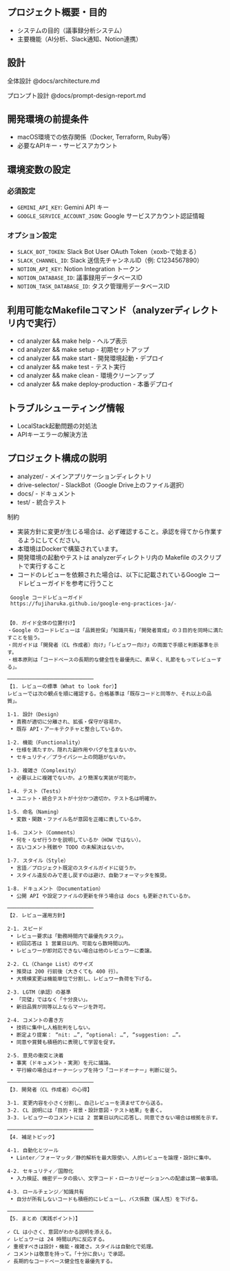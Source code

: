 ## プロジェクト概要・目的
- システムの目的（議事録分析システム）
- 主要機能（AI分析、Slack通知、Notion連携）

## 設計

全体設計
@docs/architecture.md

プロンプト設計
@docs/prompt-design-report.md

## 開発環境の前提条件
- macOS環境での依存関係（Docker, Terraform, Ruby等）
- 必要なAPIキー・サービスアカウント

## 環境変数の設定
### 必須設定
- `GEMINI_API_KEY`: Gemini API キー
- `GOOGLE_SERVICE_ACCOUNT_JSON`: Google サービスアカウント認証情報

### オプション設定
- `SLACK_BOT_TOKEN`: Slack Bot User OAuth Token（xoxb-で始まる）
- `SLACK_CHANNEL_ID`: Slack 送信先チャンネルID（例: C1234567890）
- `NOTION_API_KEY`: Notion Integration トークン
- `NOTION_DATABASE_ID`: 議事録用データベースID
- `NOTION_TASK_DATABASE_ID`: タスク管理用データベースID

## 利用可能なMakefileコマンド（analyzerディレクトリ内で実行）
  - cd analyzer && make help - ヘルプ表示
  - cd analyzer && make setup - 初期セットアップ
  - cd analyzer && make start - 開発環境起動・デプロイ
  - cd analyzer && make test - テスト実行
  - cd analyzer && make clean - 環境クリーンアップ
  - cd analyzer && make deploy-production - 本番デプロイ

## トラブルシューティング情報
- LocalStack起動問題の対処法
- APIキーエラーの解決方法

## プロジェクト構成の説明
- analyzer/ - メインアプリケーションディレクトリ
- drive-selector/ - SlackBot（Google Drive上のファイル選択）  
- docs/ - ドキュメント
- test/ - 統合テスト

制約
- 実装方針に変更が生じる場合は、必ず確認すること。承認を得てから作業するようにしてください。
- 本環境はDockerで構築されています。
- 開発環境の起動やテストは analyzerディレクトリ内の Makefile のスクリプトで実行すること
- コードのレビューを依頼された場合は、以下に記載されているGoogle コードレビューガイドを参考に行うこと

```
 Google コードレビューガイド
 https://fujiharuka.github.io/google-eng-practices-ja/-


【0. ガイド全体の位置付け】
・Google のコードレビューは「品質担保」「知識共有」「開発者育成」の３目的を同時に満たすことを狙う。
・同ガイドは「開発者（CL 作成者）向け」「レビュワー向け」の両面で手順と判断基準を示す。
・根本原則は「コードベースの長期的な健全性を最優先に、素早く、礼節をもってレビューする」。

────────────────────────────
【1. レビューの標準（What to look for）】
レビューでは次の観点を順に確認する。合格基準は「既存コードと同等か、それ以上の品質」。

1-1. 設計（Design）
 • 責務が適切に分離され、拡張・保守が容易か。
 • 既存 API・アーキテクチャと整合しているか。

1-2. 機能（Functionality）
 • 仕様を満たすか。隠れた副作用やバグを生まないか。
 • セキュリティ／プライバシー上の問題がないか。

1-3. 複雑さ（Complexity）
 • 必要以上に複雑でないか。より簡潔な実装が可能か。

1-4. テスト（Tests）
 • ユニット・統合テストが十分かつ適切か。テスト名は明確か。

1-5. 命名（Naming）
 • 変数・関数・ファイル名が意図を正確に表しているか。

1-6. コメント（Comments）
 • 何を・なぜ行うかを説明しているか（HOW ではない）。
 • 古いコメント残骸や TODO の未解決はないか。

1-7. スタイル（Style）
 • 言語／プロジェクト既定のスタイルガイドに従うか。
 • スタイル違反のみで差し戻すのは避け、自動フォーマッタを推奨。

1-8. ドキュメント（Documentation）
 • 公開 API や設定ファイルの更新を伴う場合は docs も更新されているか。

────────────────────────────
【2. レビュー運用方針】

2-1. スピード
 • レビュー要求は「勤務時間内で最優先タスク」。
 • 初回応答は 1 営業日以内、可能なら数時間以内。
 • レビュワーが即対応できない場合は他のレビュワーに委譲。

2-2. CL（Change List）のサイズ
 • 推奨は 200 行前後（大きくても 400 行）。
 • 大規模変更は機能単位で分割し、レビュワー負荷を下げる。

2-3. LGTM（承認）の基準
 • 「完璧」ではなく「十分良い」。
 • 新旧品質が同等以上ならマージを許可。

2-4. コメントの書き方
 • 技術に集中し人格批判をしない。
 • 断定より提案： “nit: …”, “optional: …”, “suggestion: …”。
 • 同意や賞賛も積極的に表現して学習を促す。

2-5. 意見の衝突と決着
 • 事実（ドキュメント・実測）を元に議論。
 • 平行線の場合はオーナーシップを持つ「コードオーナー」判断に従う。

────────────────────────────
【3. 開発者（CL 作成者）の心得】

3-1. 変更内容を小さく分割し、自己レビューを済ませてから送る。
3-2. CL 説明には「目的・背景・設計意図・テスト結果」を書く。
3-3. レビュワーのコメントには 2 営業日以内に応答し、同意できない場合は根拠を示す。

────────────────────────────
【4. 補足トピック】

4-1. 自動化とツール
 • Linter／フォーマッタ／静的解析を最大限使い、人的レビューを論理・設計に集中。

4-2. セキュリティ／国際化
 • 入力検証、機密データの扱い、文字コード・ローカリゼーションへの配慮は第一級事項。

4-3. ロールチェンジ／知識共有
 • 自分が所有しないコードも積極的にレビューし、バス係数（属人性）を下げる。

────────────────────────────
【5. まとめ（実践ポイント）】

✓ CL は小さく、意図がわかる説明を添える。
✓ レビュワーは 24 時間以内に反応する。
✓ 重視すべきは設計・機能・複雑さ。スタイルは自動化で処理。
✓ コメントは敬意を持って。「十分に良い」で承認。
✓ 長期的なコードベース健全性を最優先する。
```
